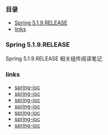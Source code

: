 ### 目录
<!-- START doctoc generated TOC please keep comment here to allow auto update -->
<!-- DON'T EDIT THIS SECTION, INSTEAD RE-RUN doctoc TO UPDATE -->


- [Spring 5.1.9.RELEASE](#spring-519release)
- [links](#links)

<!-- END doctoc generated TOC please keep comment here to allow auto update -->

### Spring 5.1.9.RELEASE
Spring 5.1.9.RELEASE 相关组件阅读笔记

### links

- [spring-ioc](learn-demos/learn-ioc/README.md)
- [spring-ioc](learn-demos/learn-ioc/README.md)
- [spring-ioc](learn-demos/learn-ioc/README.md)
- [spring-ioc](learn-demos/learn-ioc/README.md)
- [spring-ioc](learn-demos/learn-ioc/README.md)
- [spring-ioc](learn-demos/learn-ioc/README.md)
- [spring-ioc](learn-demos/learn-ioc/README.md)